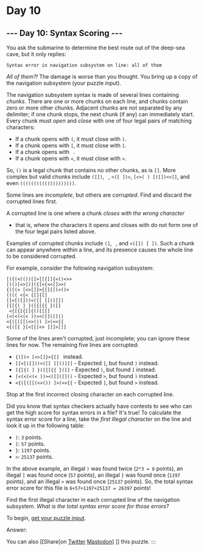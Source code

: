 # Day 10

\-\-- Day 10: Syntax Scoring \-\--
----------------------------------

You ask the submarine to determine the best route out of the deep-sea
cave, but it only replies:

    Syntax error in navigation subsystem on line: all of them

*All of them?!* The damage is worse than you thought. You bring up a
copy of the navigation subsystem (your puzzle input).

The navigation subsystem syntax is made of several lines containing
*chunks*. There are one or more chunks on each line, and chunks contain
zero or more other chunks. Adjacent chunks are not separated by any
delimiter; if one chunk stops, the next chunk (if any) can immediately
start. Every chunk must *open* and *close* with one of four legal pairs
of matching characters:

-   If a chunk opens with `(`, it must close with `)`.
-   If a chunk opens with `[`, it must close with `]`.
-   If a chunk opens with ` `.
-   If a chunk opens with `<`, it must close with `>`.

So, `()` is a legal chunk that contains no other chunks, as is `[]`.
More complex but valid chunks include `([])`, ` `, `<([ ])>`,
`[<>( ) [([])<>]]`, and even `(((((((((())))))))))`.

Some lines are *incomplete*, but others are *corrupted*. Find and
discard the corrupted lines first.

A corrupted line is one where a chunk *closes with the wrong character*
- that is, where the characters it opens and closes with do not form one
of the four legal pairs listed above.

Examples of corrupted chunks include `(]`, ` `, and
`<([]) [ ])`. Such a chunk can appear anywhere within a line, and
its presence causes the whole line to be considered corrupted.

For example, consider the following navigation subsystem:

    [({(<(())[]>[[{[]{<()<>>
    [(()[<>])]({[<{<<[]>>(
    {([(< [<>[]}>{[]{[(<()>
    (((( <{< {[]{[] 
    [[<[([]))<([[ [[()]]]
    [{[{( ] }([{[{{ }([]
     <{[{[{[]{()[[[]
    [<(<(<(< ))><([]([]()
    <{([([[(<>()) ]>(<<{{
    <{([{ }[<[[[<> ]]]>[]]

Some of the lines aren\'t corrupted, just incomplete; you can ignore
these lines for now. The remaining five lines are corrupted:

-   `{([(< [<>[]}>{[] ` instead.
-   `[[<[([]))<([[ [[()]]]` - Expected `]`, but found `)` instead.
-   `[{[{( ] }([{[{{ }([]` - Expected `)`, but found `]` instead.
-   `[<(<(<(< ))><([]([]()` - Expected `>`, but found `)` instead.
-   `<{([([[(<>()) ]>(<<{{` - Expected `]`, but found `>` instead.

Stop at the first incorrect closing character on each corrupted line.

Did you know that syntax checkers actually have contests to see who can
get the high score for syntax errors in a file? It\'s true! To calculate
the syntax error score for a line, take the *first illegal character* on
the line and look it up in the following table:

-   `)`: `3` points.
-   `]`: `57` points.
-   `}`: `1197` points.
-   `>`: `25137` points.

In the above example, an illegal `)` was found twice (`2*3 = 6` points),
an illegal `]` was found once (`57` points), an illegal `}` was found
once (`1197` points), and an illegal `>` was found once (`25137`
points). So, the total syntax error score for this file is
`6+57+1197+25137 = 26397` points!

Find the first illegal character in each corrupted line of the
navigation subsystem. *What is the total syntax error score for those
errors?*

To begin, [get your puzzle input](10/input).

Answer:

You can also [\[Share[on
[Twitter](https://twitter.com/intent/tweet?text=%22Syntax+Scoring%22+%2D+Day+10+%2D+Advent+of+Code+2021&url=https%3A%2F%2Fadventofcode%2Ecom%2F2021%2Fday%2F10&related=ericwastl&hashtags=AdventOfCode)
[Mastodon](javascript:void(0);)] \]]  this puzzle.
:::
